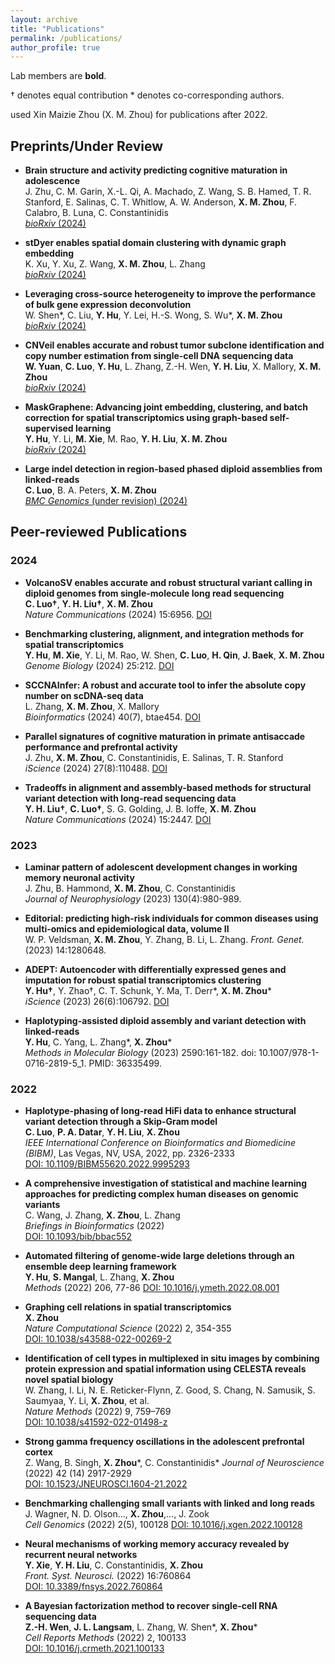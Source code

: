 ```yaml
---
layout: archive
title: "Publications"
permalink: /publications/
author_profile: true
---
```



<!-- {% include base_path %}
I will try adding pdf for all the papers asap :) Alternatively,  you can find almost all
pdfs from my Google Scholar. If you cannot find any, please feel free to
email me.

I am also working on a Dataset page - we
always support data sharing in our community.


Publications
===== -->
Lab members are **bold**.

† denotes equal contribution   * denotes co-corresponding authors.

used Xin Maizie Zhou (X. M. Zhou) for publications after 2022.

## Preprints/Under Review

- **Brain structure and activity predicting cognitive maturation in adolescence**  
  J. Zhu, C. M. Garin, X.-L. Qi, A. Machado, Z. Wang, S. B. Hamed, T. R. Stanford, E. Salinas, C. T. Whitlow, A. W. Anderson, **X. M. Zhou**, F. Calabro, B. Luna, C. Constantinidis  
  [_bioRxiv_ (2024)](https://www.biorxiv.org/content/10.1101/2024.08.23.608315v1)

- **stDyer enables spatial domain clustering with dynamic graph embedding**  
  K. Xu, Y. Xu, Z. Wang, **X. M. Zhou**, L. Zhang  
  [_bioRxiv_ (2024)](https://www.biorxiv.org/content/10.1101/2024.05.08.593252v2)

- **Leveraging cross-source heterogeneity to improve the performance of bulk gene expression deconvolution**  
  W. Shen*, C. Liu, **Y. Hu**, Y. Lei, H.-S. Wong, S. Wu*, **X. M. Zhou**  
  [_bioRxiv_ (2024)](https://www.biorxiv.org/content/10.1101/2024.04.07.588458v1)

- **CNVeil enables accurate and robust tumor subclone identification and copy number estimation from single-cell DNA sequencing data**  
  **W. Yuan**, **C. Luo**, **Y. Hu**, L. Zhang, Z.-H. Wen, **Y. H. Liu**, X. Mallory, **X. M. Zhou**  
  [_bioRxiv_ (2024)](https://www.biorxiv.org/content/10.1101/2024.02.21.581409v1)

- **MaskGraphene: Advancing joint embedding, clustering, and batch correction for spatial transcriptomics using graph-based self-supervised learning**  
  **Y. Hu**, Y. Li, **M. Xie**, M. Rao, **Y. H. Liu**, **X. M. Zhou**  
  [_bioRxiv_ (2024)](https://www.biorxiv.org/content/10.1101/2024.02.21.581387v1)

- **Large indel detection in region-based phased diploid assemblies from linked-reads**  
  **C. Luo**, B. A. Peters, **X. M. Zhou**  
  [_BMC Genomics_ (under revision) (2024)](https://www.biorxiv.org/content/10.1101/2024.02.21.581409v1)

## Peer-reviewed Publications

### 2024
- **VolcanoSV enables accurate and robust structural variant calling in diploid genomes from single-molecule long read sequencing**  
  **C. Luo†**, **Y. H. Liu†**, **X. M. Zhou**  
  _Nature Communications_ (2024) 15:6956. [DOI](https://doi.org/10.1038/s41467-024-51282-0)

- **Benchmarking clustering, alignment, and integration methods for spatial transcriptomics**  
  **Y. Hu**, **M. Xie**, Y. Li, M. Rao, W. Shen, **C. Luo**, **H. Qin**, **J. Baek**, **X. M. Zhou**  
  _Genome Biology_ (2024) 25:212. [DOI](https://doi.org/10.1186/s13059-024-03361-0)

- **SCCNAInfer: A robust and accurate tool to infer the absolute copy number on scDNA-seq data**  
  L. Zhang, **X. M. Zhou**, X. Mallory  
  _Bioinformatics_ (2024) 40(7), btae454. [DOI](https://doi.org/10.1093/bioinformatics/btae454)

- **Parallel signatures of cognitive maturation in primate antisaccade performance and prefrontal activity**  
  J. Zhu, **X. M. Zhou**, C. Constantinidis, E. Salinas, T. R. Stanford  
  _iScience_ (2024) 27(8):110488. [DOI](https://doi.org/10.1016/j.isci.2024.110488)

- **Tradeoffs in alignment and assembly-based methods for structural variant detection with long-read sequencing data**  
  **Y. H. Liu†**, **C. Luo†**, S. G. Golding, J. B. Ioffe, **X. M. Zhou**  
  _Nature Communications_ (2024) 15:2447. [DOI](https://doi.org/10.1038/s41467-024-46614-z)

### 2023
- **Laminar pattern of adolescent development changes in working memory neuronal activity**  
  J. Zhu, B. Hammond, **X. M. Zhou**, C. Constantinidis  
  _Journal of Neurophysiology_ (2023) 130(4):980-989.

- **Editorial: predicting high-risk individuals for common diseases using multi-omics and epidemiological data, volume II**  
  W. P. Veldsman, **X. M. Zhou**, Y. Zhang, B. Li, L. Zhang.
  _Front. Genet._ (2023) 14:1280648.

- **ADEPT: Autoencoder with differentially expressed genes and imputation for robust spatial transcriptomics clustering**  
  **Y. Hu†**, Y. Zhao†, C. T. Schunk, Y. Ma, T. Derr*, **X. M. Zhou***  
  _iScience_ (2023) 26(6):106792. [DOI](https://doi.org/10.1016/j.isci.2023.106792)

- **Haplotyping-assisted diploid assembly and variant detection with linked-reads**  
  **Y. Hu**, C. Yang, L. Zhang*, **X. Zhou***  
  _Methods in Molecular Biology_ (2023) 2590:161-182. doi: 10.1007/978-1-0716-2819-5_1. PMID: 36335499.

<!-- ### 2022
- **Haplotype-phasing of long-read HiFi data to enhance structural variant detection through a Skip-Gram model**  
  **C. Luo**, **P. A. Datar**, **Y. H. Liu**, **X. Zhou**  
  _IEEE International Conference on Bioinformatics and Biomedicine (BIBM)_ (2022), Las Vegas, NV, USA, 2022, pp. 2326-2333, doi: 10.1109/BIBM55620.2022.9995293.

- **A comprehensive investigation of statistical and machine learning approaches for predicting complex human diseases on genomic variants**  
  C. Wang, J. Zhang, **X. Zhou**, L. Zhang. 
  _IEEE International Conference on Bioinformatics and Biomedicine (BIBM)_ (2022), Las Vegas, NV, USA, 2022, pp. 2326-2333, doi: 10.1109/BIBM55620.2022.9995293.

- **Automated filtering of genome-wide large deletions through an ensemble deep learning framework**  
  **Y. Hu**, **S. Mangal**, L. Zhang, **X. Zhou**.
  _IEEE International Conference on Bioinformatics and Biomedicine (BIBM)_ (2022), Las Vegas, NV, USA, 2022, pp. 2326-2333, doi: 10.1109/BIBM55620.2022.9995293.

- **Graphing cell relations in spatial transcriptomics**  
  **X. Zhou**  
  _Nature Computational Science (2022) 2, 354-355_  
  [DOI: 10.1038/s43588-022-00269-2](https://doi.org/10.1038/s43588-022-00269-2) -->

### 2022
- **Haplotype-phasing of long-read HiFi data to enhance structural variant detection through a Skip-Gram model**  
  **C. Luo**, **P. A. Datar**, **Y. H. Liu**, **X. Zhou**  
  _IEEE International Conference on Bioinformatics and Biomedicine (BIBM)_, Las Vegas, NV, USA, 2022, pp. 2326-2333  
  [DOI: 10.1109/BIBM55620.2022.9995293](https://doi.org/10.1109/BIBM55620.2022.9995293)

- **A comprehensive investigation of statistical and machine learning approaches for predicting complex human diseases on genomic variants**  
  C. Wang, J. Zhang, **X. Zhou**, L. Zhang  
  _Briefings in Bioinformatics_ (2022)  
  [DOI: 10.1093/bib/bbac552](https://doi.org/10.1093/bib/bbac552)

- **Automated filtering of genome-wide large deletions through an ensemble deep learning framework**  
  **Y. Hu**, **S. Mangal**, L. Zhang, **X. Zhou**  
  _Methods_  (2022) 206, 77-86 
  [DOI: 10.1016/j.ymeth.2022.08.001](https://doi.org/10.1016/j.ymeth.2022.08.001)

- **Graphing cell relations in spatial transcriptomics**  
  **X. Zhou**  
  _Nature Computational Science_ (2022) 2, 354-355  
  [DOI: 10.1038/s43588-022-00269-2](https://doi.org/10.1038/s43588-022-00269-2)

- **Identification of cell types in multiplexed in situ images by combining protein expression and spatial information using CELESTA reveals novel spatial biology**  
  W. Zhang, I. Li, N. E. Reticker-Flynn, Z. Good, S. Chang, N. Samusik, S. Saumyaa, Y. Li, **X. Zhou**, et al.  
  _Nature Methods_ (2022) 9, 759–769  
  [DOI: 10.1038/s41592-022-01498-z](https://doi.org/10.1038/s41592-022-01498-z)

- **Strong gamma frequency oscillations in the adolescent prefrontal cortex**  
  Z. Wang, B. Singh, **X. Zhou***, C. Constantinidis*
  _Journal of Neuroscience_ (2022) 42 (14) 2917-2929  
  [DOI: 10.1523/JNEUROSCI.1604-21.2022](https://doi.org/10.1523/JNEUROSCI.1604-21.2022)

- **Benchmarking challenging small variants with linked and long reads**  
  J. Wagner, N. D. Olson…, **X. Zhou**,…, J. Zook  
  _Cell Genomics_ (2022) 2(5), 100128
  [DOI: 10.1016/j.xgen.2022.100128](https://doi.org/10.1016/j.xgen.2022.100128)

- **Neural mechanisms of working memory accuracy revealed by recurrent neural networks**  
  **Y. Xie**, **Y. H. Liu**, C. Constantinidis, **X. Zhou**  
  _Front. Syst. Neurosci._ (2022) 16:760864  
  [DOI: 10.3389/fnsys.2022.760864](https://doi.org/10.3389/fnsys.2022.760864)

- **A Bayesian factorization method to recover single-cell RNA sequencing data**  
  **Z.-H. Wen**, **J. L. Langsam**, L. Zhang, W. Shen*, **X. Zhou***  
  _Cell Reports Methods_ (2022) 2, 100133  
  [DOI: 10.1016/j.crmeth.2021.100133](https://doi.org/10.1016/j.crmeth.2021.100133)


